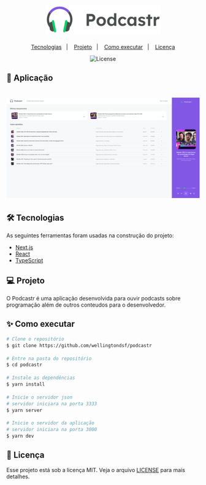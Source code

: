 
<h1 align="center">
  <img src="./public/logo.svg" width="300px" />
</h1>


<p align="center">
  <a href="#-tecnologias">Tecnologias</a>&nbsp;&nbsp;&nbsp;|&nbsp;&nbsp;&nbsp;
  <a href="#-projeto">Projeto</a>&nbsp;&nbsp;&nbsp;|&nbsp;&nbsp;&nbsp;
  <a href="#-como-executar">Como executar</a>&nbsp;&nbsp;&nbsp;|&nbsp;&nbsp;&nbsp;
  <a href="#-licença">Licença</a>
</p>

<p align="center"> 
  <img alt="License" src="https://img.shields.io/static/v1?label=license&message=MIT&color=0174DF&labelColor=000000">
</p>

## 🚀 Aplicação

<h1 align="center">
  <img alt="Logo" src="./public/application1.png">
</h1>


## 🛠 Tecnologias

As seguintes ferramentas foram usadas na construção do projeto:

- [Next.js](https://nextjs.org/)
- [React](https://pt-br.reactjs.org/)
- [TypeScript](https://www.typescriptlang.org/)

## 💻 Projeto

O Podcastr é uma aplicação desenvolvida para ouvir podcasts sobre programação além de outros conteudos para o desenvolvedor.

## ✨ Como executar

```bash
# Clone o repositório
$ git clone https://github.com/wellingtondsf/podcastr

# Entre na pasta do repositório
$ cd podcastr

# Instale as dependências
$ yarn install

# Inicie o servidor json
# servidor iniciara na porta 3333
$ yarn server

# Inicie o servidor da aplicação
# servidor iniciara na porta 3000
$ yarn dev

```

## 📜 Licença

Esse projeto está sob a licença MIT. Veja o arquivo [LICENSE](LICENSE) para mais detalhes.
